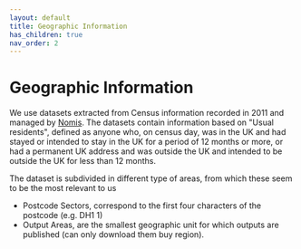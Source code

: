 ```yaml
---
layout: default
title: Geographic Information
has_children: true
nav_order: 2
---
```


Geographic Information
========
We use datasets extracted from Census information recorded in 2011 and managed by [Nomis](https://www.nomisweb.co.uk/). The datasets contain information based on "Usual residents", defined as anyone who, on census day, was in the UK and had stayed or intended to stay in the UK for a period of 12 months or more, or had a permanent UK address and was outside the UK and intended to be outside the UK for less than 12 months.

The dataset is subdivided in different type of areas, from which these seem to be the most relevant to us

- Postcode Sectors, correspond to the first four characters of the postcode (e.g. DH1 1)
- Output Areas, are the smallest geographic unit for which outputs are published (can only download them buy region).

